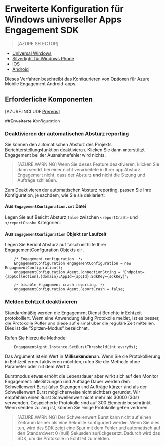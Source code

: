 <properties
    pageTitle="Erweiterte Konfiguration für Windows universeller Apps Engagement SDK"
    description="Erweiterte Konfiguration von Optionen für Mobile-Engagement mit Universal Apps für Windows Azure"                    
    services="mobile-engagement"
    documentationCenter="mobile"
    authors="piyushjo"
    manager="erikre"
    editor="" />

<tags
    ms.service="mobile-engagement"
    ms.workload="mobile"
    ms.tgt_pltfrm="mobile-windows-store"
    ms.devlang="dotnet"
    ms.topic="article"
    ms.date="10/04/2016"
    ms.author="piyushjo;ricksal" />

# <a name="advanced-configuration-for-windows-universal-apps-engagement-sdk"></a>Erweiterte Konfiguration für Windows universeller Apps Engagement SDK

> [AZURE.SELECTOR]
- [Universal Windows](mobile-engagement-windows-store-advanced-configuration.md)
- [Silverlight für Windows Phone](mobile-engagement-windows-phone-integrate-engagement.md)
- [iOS](mobile-engagement-ios-integrate-engagement.md)
- [Android](mobile-engagement-android-advanced-configuration.md)

Dieses Verfahren beschreibt das Konfigurieren von Optionen für Azure Mobile Engagement Android-apps.

## <a name="prerequisites"></a>Erforderliche Komponenten

[AZURE.INCLUDE [Prereqs](../../includes/mobile-engagement-windows-store-prereqs.md)]

##<a name="advanced-configuration"></a>Erweiterte Konfiguration

### <a name="disable-automatic-crash-reporting"></a>Deaktivieren der automatischen Absturz reporting

Sie können den automatischen Absturz des Projekts Berichterstellungsfunktion deaktivieren. Klicken Sie dann unterstützt Engagement bei der Ausnahmefehler wird nichts.

> [AZURE.WARNING] Wenn Sie dieses Feature deaktivieren, klicken Sie dann sendet bei einer nicht verarbeitete in Ihrer app Absturz Engagement nicht, dass der Absturz **und** nicht die Sitzung und Aufträge schließen.

Zum Deaktivieren der automatischen Absturz reporting, passen Sie Ihre Konfiguration, je nachdem, wie Sie sie deklariert:

#### <a name="from-engagementconfigurationxml-file"></a>Aus `EngagementConfiguration.xml` Datei

Legen Sie auf Bericht Absturz `false` zwischen `<reportCrash>` und `</reportCrash>` Kategorien.

#### <a name="from-engagementconfiguration-object-at-run-time"></a>Aus `EngagementConfiguration` Objekt zur Laufzeit

Legen Sie Bericht Absturz auf falsch mithilfe Ihrer EngagementConfiguration Objekts ein.

        /* Engagement configuration. */
        EngagementConfiguration engagementConfiguration = new EngagementConfiguration();
        engagementConfiguration.Agent.ConnectionString = "Endpoint={appCollection}.{domain};AppId={appId};SdkKey={sdkKey}";

        /* Disable Engagement crash reporting. */
        engagementConfiguration.Agent.ReportCrash = false;

### <a name="disable-real-time-reporting"></a>Melden Echtzeit deaktivieren

Standardmäßig werden die Engagement Dienst Berichte in Echtzeit protokolliert. Wenn eine Anwendung häufig Protokolle meldet, ist es besser, die Protokolle Puffer und diese auf einmal über die reguläre Zeit mitteilen. Dies ist die "Spitzen-Modus" bezeichnet.

Rufen Sie hierzu die Methode:

        EngagementAgent.Instance.SetBurstThreshold(int everyMs);

Das Argument ist ein Wert in **Millisekunden**an. Wenn Sie die Protokollierung in Echtzeit erneut aktivieren möchten, rufen Sie die Methode ohne Parameter oder mit dem Wert 0.

Burstmodus etwas erhöht die Lebensdauer aber wirkt sich auf den Monitor Engagement: alle Sitzungen und Aufträge Dauer werden dem Schwellenwert Burst (also Sitzungen und Aufträge kürzer sind als der Schwellenwert Burst möglicherweise nicht sichtbar) gerundet. Wir empfehlen einen Burst Schwellenwert nicht mehr als 30000 (30s) verwenden. Gespeicherte Protokolle sind auf 300 Elemente beschränkt. Wenn senden zu lang ist, können Sie einige Protokolle gehen verloren.

> [AZURE.WARNING] Der Schwellenwert Burst kann nicht auf einen Zeitraum kleiner als eine Sekunde konfiguriert werden. Wenn Sie dies tun, wird das SDK zeigt eine Spur mit dem Fehler und automatisch auf den Standardwert 0 (null) Sekunden zurückgesetzt. Dadurch wird das SDK, um die Protokolle in Echtzeit zu melden.

[here]:http://www.nuget.org/packages/Capptain.WindowsCS
[NuGet website]:http://docs.nuget.org/docs/start-here/overview

